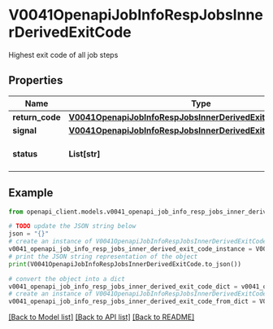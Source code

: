 # V0041OpenapiJobInfoRespJobsInnerDerivedExitCode

Highest exit code of all job steps

## Properties

Name | Type | Description | Notes
------------ | ------------- | ------------- | -------------
**return_code** | [**V0041OpenapiJobInfoRespJobsInnerDerivedExitCodeReturnCode**](V0041OpenapiJobInfoRespJobsInnerDerivedExitCodeReturnCode.md) |  | [optional] 
**signal** | [**V0041OpenapiJobInfoRespJobsInnerDerivedExitCodeSignal**](V0041OpenapiJobInfoRespJobsInnerDerivedExitCodeSignal.md) |  | [optional] 
**status** | **List[str]** | Status given by return code | [optional] 

## Example

```python
from openapi_client.models.v0041_openapi_job_info_resp_jobs_inner_derived_exit_code import V0041OpenapiJobInfoRespJobsInnerDerivedExitCode

# TODO update the JSON string below
json = "{}"
# create an instance of V0041OpenapiJobInfoRespJobsInnerDerivedExitCode from a JSON string
v0041_openapi_job_info_resp_jobs_inner_derived_exit_code_instance = V0041OpenapiJobInfoRespJobsInnerDerivedExitCode.from_json(json)
# print the JSON string representation of the object
print(V0041OpenapiJobInfoRespJobsInnerDerivedExitCode.to_json())

# convert the object into a dict
v0041_openapi_job_info_resp_jobs_inner_derived_exit_code_dict = v0041_openapi_job_info_resp_jobs_inner_derived_exit_code_instance.to_dict()
# create an instance of V0041OpenapiJobInfoRespJobsInnerDerivedExitCode from a dict
v0041_openapi_job_info_resp_jobs_inner_derived_exit_code_from_dict = V0041OpenapiJobInfoRespJobsInnerDerivedExitCode.from_dict(v0041_openapi_job_info_resp_jobs_inner_derived_exit_code_dict)
```
[[Back to Model list]](../README.md#documentation-for-models) [[Back to API list]](../README.md#documentation-for-api-endpoints) [[Back to README]](../README.md)


